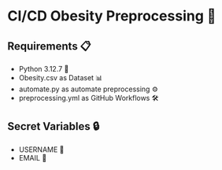 # CI/CD Obesity Preprocessing 🚀

## Requirements 📋

- Python 3.12.7 🐍
- Obesity.csv as Dataset 📊
- automate.py as automate preprocessing ⚙️
- preprocessing.yml as GitHub Workflows 🛠️

## Secret Variables 🔒

- USERNAME 👤
- EMAIL 📧
